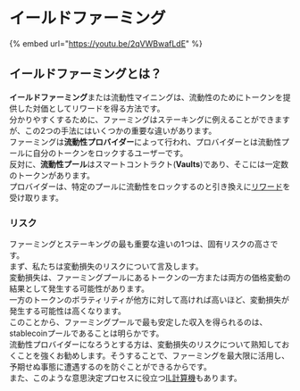 # イールドファーミング

{% embed url="https://youtu.be/2qVWBwafLdE" %}

## イールドファーミングとは？

**イールドファーミング**または流動性マイニングは、流動性のためにトークンを提供した対価としてリワードを得る方法です。\
分かりやすくするために、ファーミングはステーキングに例えることができますが、この2つの手法にはいくつかの重要な違いがあります。\
ファーミングは**流動性プロバイダー**によって行われ、プロバイダーとは流動性プールに自分のトークンをロックするユーザーです。\
反対に、**流動性プール**はスマートコントラクト(**Vaults**)であり、そこには一定数のトークンがあります。\
プロバイダーは、特定のプールに流動性をロックするのと引き換えに[リワード](reward-token.md)を受け取ります。

### リスク

ファーミングとステーキングの最も重要な違いの1つは、固有リスクの高さです。\
まず、私たちは変動損失のリスクについて言及します。\
変動損失は、ファーミングプールにあるトークンの一方または両方の価格変動の結果として発生する可能性があります。\
一方のトークンのボラティリティが他方に対して高ければ高いほど、変動損失が発生する可能性は高くなります。\
このことから、ファーミングプールで最も安定した収入を得られるのは、stablecoinプールであることは明らかです。\
流動性プロバイダーになろうとする方は、変動損失のリスクについて熟知しておくことを強くお勧めします。そうすることで、ファーミングを最大限に活用し、予期せぬ事態に遭遇するのを防ぐことができるからです。\
また、このような意思決定プロセスに役立つ[IL計算機](https://dailydefi.org/tools/impermanent-loss-calculator/)もあります。
